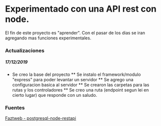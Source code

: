# Experimentado con una API rest con node.

El fin de este proyecto es "aprender". Con el pasar de los dias se iran agregando mas funciones experimentales.


### Actualizaciones

##### 17/12/2019
* Se creo la base del proyecto
** Se instalo el framework/modulo "express" para poder levantar un servidor
** Se agrego una configuracion basica al servidor
** Se crearon las carpetas para las rutas y los controladores
** Se creo una ruta (endpoint segun lei en cierto lugar) que responde con un saludo.




### Fuentes
[Faztweb - postgresql-node-restapi](https://github.com/FaztWeb/postgresql-node-restapi)